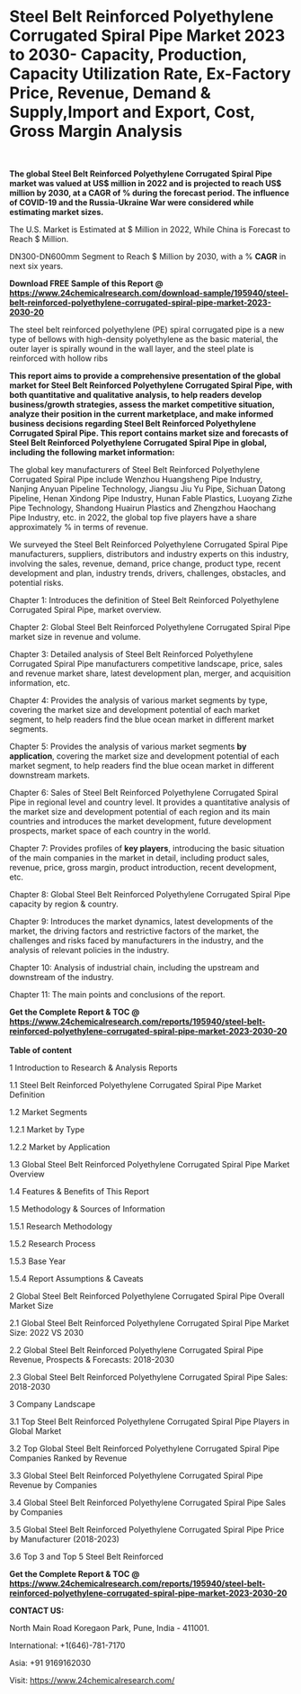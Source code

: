 <h1>Steel Belt Reinforced Polyethylene Corrugated Spiral Pipe Market 2023 to 2030- Capacity, Production, Capacity Utilization Rate, Ex-Factory Price, Revenue, Demand & Supply,Import and Export, Cost, Gross Margin Analysis</h1><br/><p><strong>The global Steel Belt Reinforced Polyethylene Corrugated Spiral Pipe market was valued at US$ million in 2022 and is projected to reach US$ million by 2030, at a <strong>CAGR</strong> of % during the forecast period. The influence of COVID-19 and the Russia-Ukraine War were considered while estimating market sizes.</strong></p><p>The U.S. Market is Estimated at $ Million in 2022, While China is Forecast to Reach $ Million.</p><p>DN300-DN600mm Segment to Reach $ Million by 2030, with a % <strong>CAGR</strong> in next six years.</p><div><b>Download FREE Sample of this Report @ <a href="https://www.24chemicalresearch.com/download-sample/195940/steel-belt-reinforced-polyethylene-corrugated-spiral-pipe-market-2023-2030-20">https://www.24chemicalresearch.com/download-sample/195940/steel-belt-reinforced-polyethylene-corrugated-spiral-pipe-market-2023-2030-20</a></b></div><p>The steel belt reinforced polyethylene (PE) spiral corrugated pipe is a new type of bellows with high-density polyethylene as the basic material, the outer layer is spirally wound in the wall layer, and the steel plate is reinforced with hollow ribs</p><p><strong>This report aims to provide a comprehensive presentation of the global market for Steel Belt Reinforced Polyethylene Corrugated Spiral Pipe, with both quantitative and qualitative analysis, to help readers develop business/growth strategies, assess the market competitive situation, analyze their position in the current marketplace, and make informed business decisions regarding Steel Belt Reinforced Polyethylene Corrugated Spiral Pipe. This report contains market size and forecasts of Steel Belt Reinforced Polyethylene Corrugated Spiral Pipe in global, including the following market information:</strong></p><p>The global key manufacturers of Steel Belt Reinforced Polyethylene Corrugated Spiral Pipe include Wenzhou Huangsheng Pipe Industry, Nanjing Anyuan Pipeline Technology, Jiangsu Jiu Yu Pipe, Sichuan Datong Pipeline, Henan Xindong Pipe Industry, Hunan Fable Plastics, Luoyang Zizhe Pipe Technology, Shandong Huairun Plastics and Zhengzhou Haochang Pipe Industry, etc. in 2022, the global top five players have a share approximately % in terms of revenue.</p><p>We surveyed the Steel Belt Reinforced Polyethylene Corrugated Spiral Pipe manufacturers, suppliers, distributors and industry experts on this industry, involving the sales, revenue, demand, price change, product type, recent development and plan, industry trends, drivers, challenges, obstacles, and potential risks.</p><p>Chapter 1: Introduces the definition of Steel Belt Reinforced Polyethylene Corrugated Spiral Pipe, market overview.</p><p>Chapter 2: Global Steel Belt Reinforced Polyethylene Corrugated Spiral Pipe market size in revenue and volume.</p><p>Chapter 3: Detailed analysis of Steel Belt Reinforced Polyethylene Corrugated Spiral Pipe manufacturers competitive landscape, price, sales and revenue market share, latest development plan, merger, and acquisition information, etc.</p><p>Chapter 4: Provides the analysis of various market segments by type, covering the market size and development potential of each market segment, to help readers find the blue ocean market in different market segments.</p><p>Chapter 5: Provides the analysis of various market segments <strong>by application</strong>, covering the market size and development potential of each market segment, to help readers find the blue ocean market in different downstream markets.</p><p>Chapter 6: Sales of Steel Belt Reinforced Polyethylene Corrugated Spiral Pipe in regional level and country level. It provides a quantitative analysis of the market size and development potential of each region and its main countries and introduces the market development, future development prospects, market space of each country in the world.</p><p>Chapter 7: Provides profiles of <strong>key players</strong>, introducing the basic situation of the main companies in the market in detail, including product sales, revenue, price, gross margin, product introduction, recent development, etc.</p><p>Chapter 8: Global Steel Belt Reinforced Polyethylene Corrugated Spiral Pipe capacity by region & country.</p><p>Chapter 9: Introduces the market dynamics, latest developments of the market, the driving factors and restrictive factors of the market, the challenges and risks faced by manufacturers in the industry, and the analysis of relevant policies in the industry.</p><p>Chapter 10: Analysis of industrial chain, including the upstream and downstream of the industry.</p><p>Chapter 11: The main points and conclusions of the report.</p><div><b>Get the Complete Report & TOC @ <a href="https://www.24chemicalresearch.com/reports/195940/steel-belt-reinforced-polyethylene-corrugated-spiral-pipe-market-2023-2030-20">https://www.24chemicalresearch.com/reports/195940/steel-belt-reinforced-polyethylene-corrugated-spiral-pipe-market-2023-2030-20</a></b></div><br><b>Table of content</b><p>1 Introduction to Research & Analysis Reports<br />
 
  1.1 Steel Belt Reinforced Polyethylene Corrugated Spiral Pipe Market Definition<br />
 
  1.2 Market Segments<br />
 
  1.2.1 Market by Type<br />
 
  1.2.2 Market by Application<br />
 
  1.3 Global Steel Belt Reinforced Polyethylene Corrugated Spiral Pipe Market Overview<br />
 
  1.4 Features & Benefits of This Report<br />
 
  1.5 Methodology & Sources of Information<br />
 
  1.5.1 Research Methodology<br />
 
  1.5.2 Research Process<br />
 
  1.5.3 Base Year<br />
 
  1.5.4 Report Assumptions & Caveats<br />
 
 2 Global Steel Belt Reinforced Polyethylene Corrugated Spiral Pipe Overall Market Size<br />
 
  2.1 Global Steel Belt Reinforced Polyethylene Corrugated Spiral Pipe Market Size: 2022 VS 2030<br />
 
  2.2 Global Steel Belt Reinforced Polyethylene Corrugated Spiral Pipe Revenue, Prospects & Forecasts: 2018-2030<br />
 
  2.3 Global Steel Belt Reinforced Polyethylene Corrugated Spiral Pipe Sales: 2018-2030<br />
 
 3 Company Landscape<br />
 
  3.1 Top Steel Belt Reinforced Polyethylene Corrugated Spiral Pipe Players in Global Market<br />
 
  3.2 Top Global Steel Belt Reinforced Polyethylene Corrugated Spiral Pipe Companies Ranked by Revenue<br />
 
  3.3 Global Steel Belt Reinforced Polyethylene Corrugated Spiral Pipe Revenue by Companies<br />
 
  3.4 Global Steel Belt Reinforced Polyethylene Corrugated Spiral Pipe Sales by Companies<br />
 
  3.5 Global Steel Belt Reinforced Polyethylene Corrugated Spiral Pipe Price by Manufacturer (2018-2023)<br />
 
  3.6 Top 3 and Top 5 Steel Belt Reinforced<br><div><b>Get the Complete Report & TOC @ <a href="https://www.24chemicalresearch.com/reports/195940/steel-belt-reinforced-polyethylene-corrugated-spiral-pipe-market-2023-2030-20">https://www.24chemicalresearch.com/reports/195940/steel-belt-reinforced-polyethylene-corrugated-spiral-pipe-market-2023-2030-20</a></b></div></p>
 
 <b>CONTACT US:</b><br>
 
 North Main Road Koregaon Park, Pune, India - 411001.<br/>
 
 International: +1(646)-781-7170<br/>
 
 Asia: +91 9169162030<br/>
 
 Visit: <a href="https://www.24chemicalresearch.com/">https://www.24chemicalresearch.com/</a>
 
 <br>